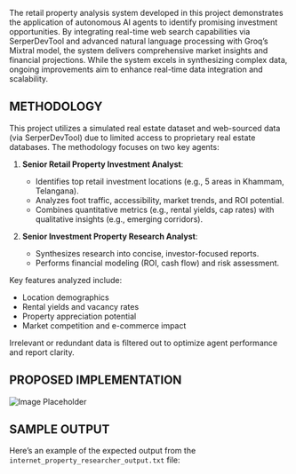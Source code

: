 
The retail property analysis system developed in this project demonstrates the application of autonomous AI agents to identify promising investment opportunities. By integrating real-time web search capabilities via SerperDevTool and advanced natural language processing with Groq’s Mixtral model, the system delivers comprehensive market insights and financial projections. While the system excels in synthesizing complex data, ongoing improvements aim to enhance real-time data integration and scalability.

## METHODOLOGY

This project utilizes a simulated real estate dataset and web-sourced data (via SerperDevTool) due to limited access to proprietary real estate databases. The methodology focuses on two key agents:

1. **Senior Retail Property Investment Analyst**:
   - Identifies top retail investment locations (e.g., 5 areas in Khammam, Telangana).
   - Analyzes foot traffic, accessibility, market trends, and ROI potential.
   - Combines quantitative metrics (e.g., rental yields, cap rates) with qualitative insights (e.g., emerging corridors).

2. **Senior Investment Property Research Analyst**:
   - Synthesizes research into concise, investor-focused reports.
   - Performs financial modeling (ROI, cash flow) and risk assessment.

Key features analyzed include:
- Location demographics
- Rental yields and vacancy rates
- Property appreciation potential
- Market competition and e-commerce impact

Irrelevant or redundant data is filtered out to optimize agent performance and report clarity.

## PROPOSED IMPLEMENTATION

![Image Placeholder](https://github.com/your-username/RetailPropertyAnalyzer/assets/proposed_implementation.png)

## SAMPLE OUTPUT

Here’s an example of the expected output from the `internet_property_researcher_output.txt` file:
